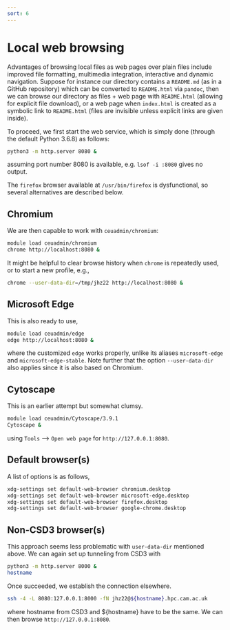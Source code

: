```yaml
---
sort: 6
---
```


# Local web browsing

Advantages of browsing local files as web pages over plain files include improved file formatting, multimedia integration, interactive
and dynamic navigation. Suppose for instance our directory contains a `README.md` (as in a GitHub repository) which can be converted to
`README.html` via `pandoc`, then we can browse our directory as files + web page with `README.html` (allowing for explicit file
download), or a web page when `index.html` is created as a symbolic link to `README.html` (files are invisible unless explicit links are
given inside).

To proceed, we first start the web service, which is simply done (through the default Python 3.6.8) as follows:

```bash
python3 -m http.server 8080 &
```

assuming port number 8080 is available, e.g. `lsof -i :8080` gives no output.

The `firefox` browser available at `/usr/bin/firefox` is dysfunctional, so several alternatives are described below.

## Chromium

We are then capable to work with `ceuadmin/chromium`:

```bash
module load ceuadmin/chromium
chrome http://localhost:8080 &
```

It might be helpful to clear browse history when `chrome` is repeatedly used, or to start a new profile, e.g.,

```bash
chrome --user-data-dir=/tmp/jhz22 http://localhost:8080 &
```

## Microsoft Edge

This is also ready to use,

```bash
module load ceuadmin/edge
edge http://localhost:8080 &
```

where the customized `edge` works properly, unlike its aliases `microsoft-edge` and `microsoft-edge-stable`. Note further that the option `--user-data-dir` also applies since it is also based on Chromium.

## Cytoscape

This is an earlier attempt but somewhat clumsy.

```bash
module load ceuadmin/Cytoscape/3.9.1
Cytoscape &
```

using `Tools` --> `Open web page` for `http://127.0.0.1:8080`.

## Default browser(s)

A list of options is as follows,

```bash
xdg-settings set default-web-browser chromium.desktop
xdg-settings set default-web-browser microsoft-edge.desktop
xdg-settings set default-web-browser firefox.desktop
xdg-settings set default-web-browser google-chrome.desktop
```

## Non-CSD3 browser(s)

This approach seems less problematic with `user-data-dir` mentioned above. We can again set up tunneling from CSD3 with

```bash
python3 -m http.server 8000 &
hostname
```

Once succeeded, we establish the connection elsewhere.

```bash
ssh -4 -L 8080:127.0.0.1:8000 -fN jhz22@${hostname}.hpc.cam.ac.uk
```

where hostname from CSD3 and ${hostname} have to be the same. We can then browse `http://127.0.0.1:8080`.
